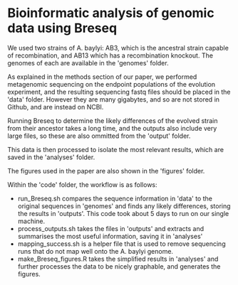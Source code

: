 # Bioinformatic analysis of genomic data using Breseq

We used two strains of A. baylyi: AB3, which is the ancestral strain capable of recombination, and AB13 which has a recombination knockout. The genomes of each are available in the 'genomes' folder.

As explained in the methods section of our paper, we performed metagenomic sequencing on the endpoint populations of the evolution experiment, and the resulting sequencing fastq files should be placed in the 'data' folder. However they are many gigabytes, and so are not stored in Github, and are instead on NCBI.

Running Breseq to determine the likely differences of the evolved strain from their ancestor takes a long time, and the outputs also include very large files, so these are also ommitted from the 'output' folder.

This data is then processed to isolate the most relevant results, which are saved in the 'analyses' folder.

The figures used in the paper are also shown in the 'figures' folder.

Within the 'code' folder, the workflow is as follows:
- run_Breseq.sh compares the sequence information in 'data' to the original sequences in 'genomes' and finds any likely differences, storing the results in 'outputs'. This code took about 5 days to run on our single machine.
- process_outputs.sh takes the files in 'outputs' and extracts and summarises the most useful information, saving it in 'analyses'
- mapping_success.sh is a helper file that is used to remove sequencing runs that do not map well onto the A. baylyi genome.
- make_Breseq_figures.R takes the simplified results in 'analyses' and further processes the data to be nicely graphable, and generates the figures.
